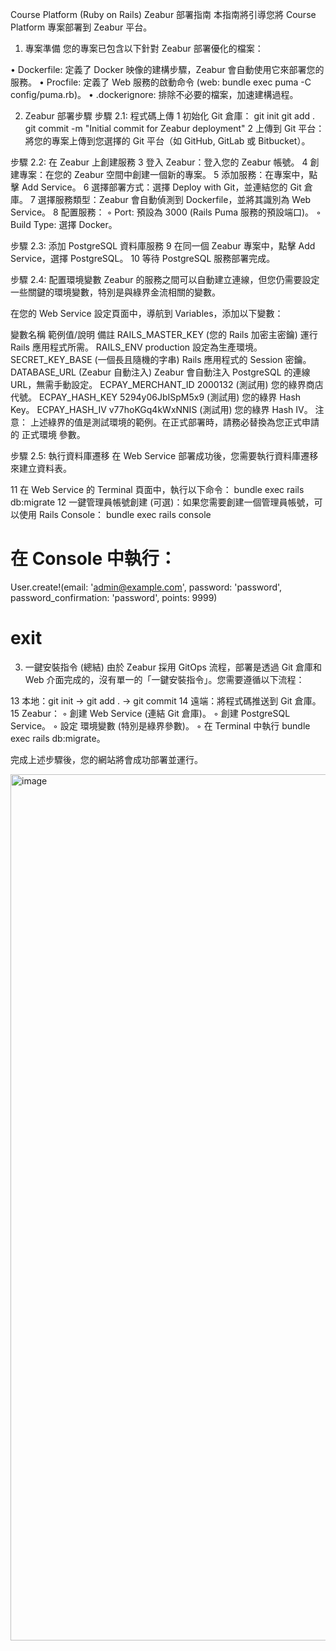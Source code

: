 Course Platform (Ruby on Rails) Zeabur 部署指南
本指南將引導您將 Course Platform 專案部署到 Zeabur 平台。

1. 專案準備
您的專案已包含以下針對 Zeabur 部署優化的檔案：

•	Dockerfile: 定義了 Docker 映像的建構步驟，Zeabur 會自動使用它來部署您的服務。
•	Procfile: 定義了 Web 服務的啟動命令 (web: bundle exec puma -C config/puma.rb)。
•	.dockerignore: 排除不必要的檔案，加速建構過程。

2. Zeabur 部署步驟
步驟 2.1: 程式碼上傳
1	初始化 Git 倉庫：
git init
git add .
git commit -m "Initial commit for Zeabur deployment"
2	上傳到 Git 平台：
將您的專案上傳到您選擇的 Git 平台（如 GitHub, GitLab 或 Bitbucket）。

步驟 2.2: 在 Zeabur 上創建服務
3	登入 Zeabur：登入您的 Zeabur 帳號。
4	創建專案：在您的 Zeabur 空間中創建一個新的專案。
5	添加服務：在專案中，點擊 Add Service。
6	選擇部署方式：選擇 Deploy with Git，並連結您的 Git 倉庫。
7	選擇服務類型：Zeabur 會自動偵測到 Dockerfile，並將其識別為 Web Service。
8	配置服務：
◦	Port: 預設為 3000 (Rails Puma 服務的預設端口)。
◦	Build Type: 選擇 Docker。

步驟 2.3: 添加 PostgreSQL 資料庫服務
9	在同一個 Zeabur 專案中，點擊 Add Service，選擇 PostgreSQL。
10	等待 PostgreSQL 服務部署完成。

步驟 2.4: 配置環境變數
Zeabur 的服務之間可以自動建立連線，但您仍需要設定一些關鍵的環境變數，特別是與綠界金流相關的變數。

在您的 Web Service 設定頁面中，導航到 Variables，添加以下變數：

變數名稱	範例值/說明	備註
RAILS_MASTER_KEY	(您的 Rails 加密主密鑰)	運行 Rails 應用程式所需。
RAILS_ENV	production	設定為生產環境。
SECRET_KEY_BASE	(一個長且隨機的字串)	Rails 應用程式的 Session 密鑰。
DATABASE_URL	(Zeabur 自動注入)	Zeabur 會自動注入 PostgreSQL 的連線 URL，無需手動設定。
ECPAY_MERCHANT_ID	2000132 (測試用)	您的綠界商店代號。
ECPAY_HASH_KEY	5294y06JbISpM5x9 (測試用)	您的綠界 Hash Key。
ECPAY_HASH_IV	v77hoKGq4kWxNNIS (測試用)	您的綠界 Hash IV。
注意： 上述綠界的值是測試環境的範例。在正式部署時，請務必替換為您正式申請的 正式環境 參數。

步驟 2.5: 執行資料庫遷移
在 Web Service 部署成功後，您需要執行資料庫遷移來建立資料表。

11	在 Web Service 的 Terminal 頁面中，執行以下命令：
bundle exec rails db:migrate
12	一鍵管理員帳號創建 (可選)：如果您需要創建一個管理員帳號，可以使用 Rails Console：
bundle exec rails console
# 在 Console 中執行：
User.create!(email: 'admin@example.com', password: 'password', password_confirmation: 'password', points: 9999)
# exit

3. 一鍵安裝指令 (總結)
由於 Zeabur 採用 GitOps 流程，部署是透過 Git 倉庫和 Web 介面完成的，沒有單一的「一鍵安裝指令」。您需要遵循以下流程：

13	本地：git init -> git add . -> git commit
14	遠端：將程式碼推送到 Git 倉庫。
15	Zeabur：
◦	創建 Web Service (連結 Git 倉庫)。
◦	創建 PostgreSQL Service。
◦	設定 環境變數 (特別是綠界參數)。
◦	在 Terminal 中執行 bundle exec rails db:migrate。

完成上述步驟後，您的網站將會成功部署並運行。

<img width="922" height="1386" alt="image" src="https://github.com/user-attachments/assets/ff21c7a5-6a8f-4b4e-b683-550fbc0579d2" />
